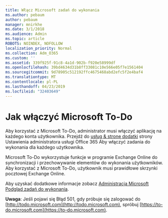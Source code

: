 ```yaml
---
title: Włącz Microsoft zadań do wykonania
ms.author: pebaum
author: pebaum
manager: mnirkhe
ms.date: 3/1/2018
ms.audience: Admin
ms.topic: article
ROBOTS: NOINDEX, NOFOLLOW
localization_priority: Normal
ms.collection: Adm_O365
ms.custom: ''
ms.assetid: 339f925f-91c8-4a1d-902b-f920e58999df
ms.openlocfilehash: 39bd4634d31b8ff33081c10e566e05f7e1561404
ms.sourcegitcommit: 9d78905c512192ffc4675468abd2efc5f2e4baf4
ms.translationtype: MT
ms.contentlocale: pl-PL
ms.lasthandoff: 04/23/2019
ms.locfileid: "32403649"
---
```

# <a name="how-to-enable-microsoft-to-do"></a>Jak włączyć Microsoft To-Do

Aby korzystać z Microsoft To-Do, administrator musi włączyć aplikację na każdego konta użytkownika. Przejdź do [usług &amp; stronę dodatki](https://portal.office.com/adminportal/home#/Settings/ServicesAndAddIns) strony Ustawienia administratora usługi Office 365 Aby włączyć zadania do wykonania dla każdego użytkownika. 
  
Microsoft To-Do wykorzystuje funkcje w programie Exchange Online do synchronizacji i przechowywanie elementów do wykonania użytkowników. Aby korzystać z Microsoft To-Do, użytkownik musi prawidłowe skrzynki pocztowej Exchange Online.
  
Aby uzyskać dodatkowe informacje zobacz [Administracja Microsoft Podgląd zadań do wykonania](https://support.office.com/article/490c1a8c-2333-4952-8125-841afadb9620.aspx).
  
 **Uwaga**: Jeśli pojawi się Błąd 501, gdy próbuje się zalogować do [http://todo.microsoft.com](http://todo.microsoft.com), spróbuj [https://to-do.microsoft.com](https://to-do.microsoft.com).
  

